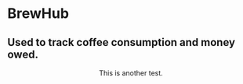 # BrewHub

## Used to track coffee consumption and money owed.

<center>This is another test.</center>
